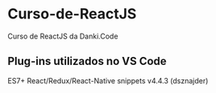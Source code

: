 # Curso-de-ReactJS
 Curso de ReactJS da Danki.Code


<h2>Plug-ins utilizados no VS Code</h2>
ES7+ React/Redux/React-Native snippets
v4.4.3 (dsznajder)